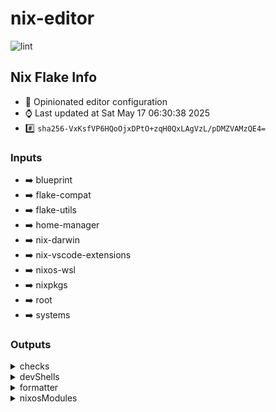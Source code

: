 # nix-editor

![lint](https://github.com/denismcraig/nix-blueprint/actions/workflows/lint.yaml/badge.svg)

## Nix Flake Info

- :page_with_curl: Opinionated editor configuration
- :watch: Last updated at Sat May 17 06:30:38 2025
- :hash: `sha256-VxKsfVP6HQoOjxDPtO+zqH0QxLAgVzL/pDMZVAMzQE4=`

### Inputs

- :arrow_right: blueprint
- :arrow_right: flake-compat
- :arrow_right: flake-utils
- :arrow_right: home-manager
- :arrow_right: nix-darwin
- :arrow_right: nix-vscode-extensions
- :arrow_right: nixos-wsl
- :arrow_right: nixpkgs
- :arrow_right: root
- :arrow_right: systems


### Outputs

<details><summary>checks</summary>

- :heavy_check_mark: devshell-actions
- :heavy_check_mark: devshell-default
- :heavy_check_mark: devshell-vscodium
- :heavy_check_mark: pkgs-vscodium


#### systems

- :computer: aarch64-darwin
- :computer: aarch64-linux
- :computer: x86_64-darwin
- :computer: x86_64-linux


</details>
<details><summary>devShells</summary>

- :pager: actions
- :pager: default
- :pager: vscodium


#### systems

- :computer: aarch64-darwin
- :computer: aarch64-linux
- :computer: x86_64-darwin
- :computer: x86_64-linux


</details>

<details><summary>formatter</summary>

- :pager: nixfmt-rfc-style

#### systems

- :computer: aarch64-darwin
- :computer: aarch64-linux
- :computer: x86_64-darwin
- :computer: x86_64-linux


</details>

<details><summary>nixosModules</summary>

- :pager: default


</details>

